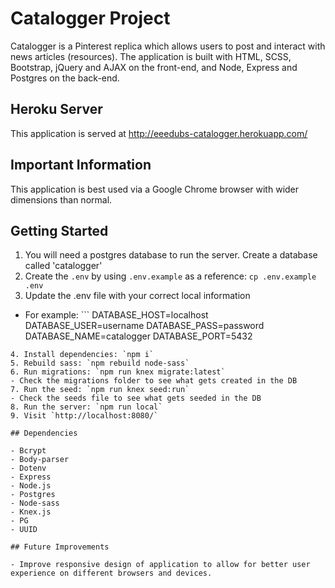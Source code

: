 # Catalogger Project

Catalogger is a Pinterest replica which allows users to post and interact with news articles (resources). The application is built with HTML, SCSS, Bootstrap, jQuery and AJAX on the front-end, and Node, Express and Postgres on the back-end. 


## Heroku Server

This application is served at http://eeedubs-catalogger.herokuapp.com/

## Important Information

This application is best used via a Google Chrome browser with wider dimensions than normal.

## Getting Started

1. You will need a postgres database to run the server. Create a database called 'catalogger'
2. Create the `.env` by using `.env.example` as a reference: `cp .env.example .env`
3. Update the .env file with your correct local information
  - For example: ```
    DATABASE_HOST=localhost
    DATABASE_USER=username
    DATABASE_PASS=password
    DATABASE_NAME=catalogger
    DATABASE_PORT=5432
  ```
4. Install dependencies: `npm i`
5. Rebuild sass: `npm rebuild node-sass`
6. Run migrations: `npm run knex migrate:latest`
  - Check the migrations folder to see what gets created in the DB
7. Run the seed: `npm run knex seed:run`
  - Check the seeds file to see what gets seeded in the DB
8. Run the server: `npm run local`
9. Visit `http://localhost:8080/`

## Dependencies

- Bcrypt
- Body-parser
- Dotenv
- Express
- Node.js
- Postgres
- Node-sass
- Knex.js
- PG
- UUID

## Future Improvements

- Improve responsive design of application to allow for better user experience on different browsers and devices.